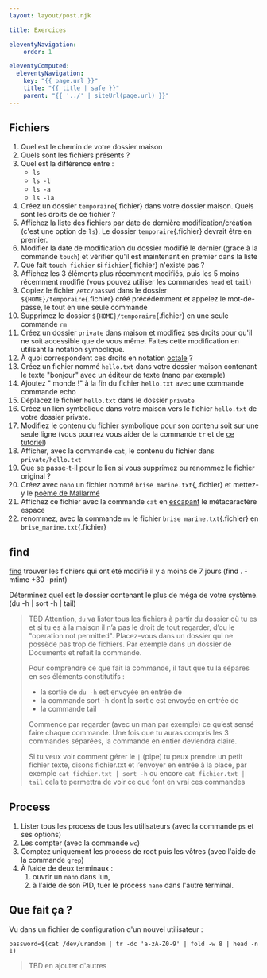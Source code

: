 ```yaml
---
layout: layout/post.njk

title: Exercices

eleventyNavigation:
    order: 1

eleventyComputed:
  eleventyNavigation:
    key: "{{ page.url }}"
    title: "{{ title | safe }}"
    parent: "{{ '../' | siteUrl(page.url) }}"
---
```


## Fichiers

1. Quel est le chemin de votre dossier maison
2. Quels sont les fichiers présents ?
3. Quel est la différence entre :
   - `ls`
   - `ls -l`
   - `ls -a`
   - `ls -la`
4. Créez un dossier `temporaire`{.fichier} dans votre dossier maison. Quels sont les droits de ce fichier ?
5. Affichez la liste des fichiers par date de dernière modification/création (c'est une option de `ls`). Le dossier `temporaire`{.fichier} devrait être en premier.
6. Modifier la date de modification du dossier modifié le dernier (grace à la commande `touch`) et vérifier qu'il est maintenant en premier dans la liste
7. Que fait `touch fichier` si `fichier`{.fichier} n'existe pas ?
8. Affichez les 3 éléments plus récemment modifiés, puis les 5 moins récemment modifié (vous pouvez utiliser les commandes `head` et `tail`)
9. Copiez le fichier `/etc/passwd` dans le dossier `${HOME}/temporaire`{.fichier} créé précédemment et appelez le mot-de-passe, le tout en une seule commande
10. Supprimez le dossier `${HOME}/temporaire`{.fichier} en une seule commande `rm`
11. Créez un dossier `private` dans maison et modifiez ses droits pour qu'il ne soit accessible que de vous même. Faites cette modification en utilisant la notation symbolique.
12. À quoi correspondent ces droits en notation [octale](https://docs.oracle.com/cd/E19504-01/802-5750/6i9g464pv/index.html) ?
13. Créez un fichier nommé `hello.txt` dans votre dossier maison contenant le texte "bonjour" avec un éditeur de texte (nano par exemple)
14. Ajoutez " monde !" à la fin du fichier `hello.txt` avec une commande commande echo
15. Déplacez le fichier `hello.txt` dans le dossier `private`
16. Créez un lien symbolique dans votre maison vers le fichier `hello.txt` de votre dossier private.
17. Modifiez le contenu du fichier symbolique pour son contenu soit sur une seule ligne (vous pourrez vous aider de la commande `tr` et de [ce tutoriel](https://www.baeldung.com/linux/join-multiple-lines))
18. Afficher, avec la commande `cat`, le contenu du fichier dans `private/hello.txt`
19. Que se passe-t-il pour le lien si vous supprimez ou renommez le fichier original ?
20. Créez avec `nano` un fichier nommé `brise marine.txt`{,.fichier} et mettez-y le [poème de Mallarmé](https://www.poetica.fr/poeme-109/stephane-mallarme-brise-marine/)
21. Affichez ce fichier avec la commande `cat` en [escapant](https://www.shellscript.sh/escape.html) le métacaractère espace
22. renommez, avec la commande `mv` le fichier `brise marine.txt`{.fichier} en `brise_marine.txt`{.fichier}

## find

[find](https://shapeshed.com/unix-find/)
trouver les fichiers qui ont été modifié il y a moins de 7 jours (find . -mtime +30 -print)

Déterminez quel est le dossier contenant le plus de méga de votre système.(du -h | sort -h | tail)

> TBD Attention, `du` va lister tous les fichiers à partir du dossier où tu es et si tu es à la maison il n’a pas le droit de tout regarder, d’ou le "operation not permitted". Placez-vous dans un dossier qui ne possède pas trop de fichiers. Par exemple dans un dossier de Documents et refait la commande.
>
> Pour comprendre ce que fait la commande, il faut que tu la sépares en ses éléments constitutifs :
>
> - la sortie de `du -h` est envoyée en entrée de
> - la commande sort -h dont la sortie est envoyée en entrée de 
> - la commande tail
>
> Commence par regarder (avec un man par exemple) ce qu’est sensé faire chaque commande. Une fois que tu auras compris les 3 commandes séparées, la commande en entier deviendra claire. 
>
> Si tu veux voir comment gérer le `|`  (pipe) tu peux prendre un petit fichier texte, disons fichier.txt et l’envoyer en entrée à la place, par exemple `cat fichier.txt | sort -h` ou encore `cat fichier.txt | tail` cela te permettra de voir ce que font en vrai ces commandes

## Process

1. Lister tous les process de tous les utilisateurs (avec la commande `ps` et ses options)
2. Les compter (avec la commande `wc`)
3. Comptez uniquement les process de root puis les vôtres (avec l'aide de la commande `grep`)
4. À l\aide de deux terminaux :
   1. ouvrir un `nano` dans lun,
   2. à l'aide de son PID, tuer le process `nano` dans l'autre terminal.

## Que fait ça ?

Vu dans un fichier de configuration d'un nouvel utilisateur :

```shell
password=$(cat /dev/urandom | tr -dc 'a-zA-Z0-9' | fold -w 8 | head -n 1)
```

> TBD en ajouter d'autres
